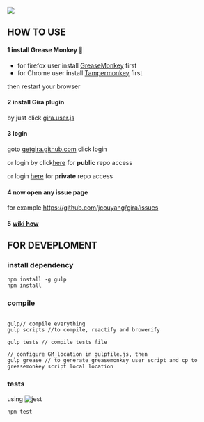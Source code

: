 ![](https://travis-ci.org/jcouyang/gira.svg?branch=master)

## HOW TO USE

#### 1 install Grease Monkey :monkey:
- for firefox user install [GreaseMonkey](https://addons.mozilla.org/en-US/firefox/addon/greasemonkey/) first
- for Chrome user install [Tampermonkey](https://chrome.google.com/webstore/detail/tampermonkey/dhdgffkkebhmkfjojejmpbldmpobfkfo?hl=en) first

then restart your browser

#### 2 install Gira plugin
by just click  [gira.user.js](https://rawgit.com/jcouyang/gira/master/greasemonkey/gira.user.js)

#### 3 login

goto [getgira.github.com](http://getgira.github.com) click  login

or login by click[here](https://github.com/login/oauth/authorize?client_id=666dc0b3b994cc362ca2&scope=public_repo,user) for **public** repo access

or login [here](https://github.com/login/oauth/authorize?client_id=666dc0b3b994cc362ca2&scope=private_repo,user) for **private** repo access

#### 4 now open any issue page
for example https://github.com/jcouyang/gira/issues

#### 5 [wiki how](https://github.com/jcouyang/gira/wiki/How-To)
## FOR DEVEPLOMENT
### install dependency
```
npm install -g gulp
npm install
```

### compile
```

gulp// compile everything
gulp scripts //to compile, reactify and browerify

gulp tests // compile tests file

// configure GM_location in gulpfile.js, then
gulp grease // to generate greasemonkey user script and cp to greasemonkey script local location

```

### tests

using ![jest](http://facebook.github.io/jest/)
```
npm test
```




